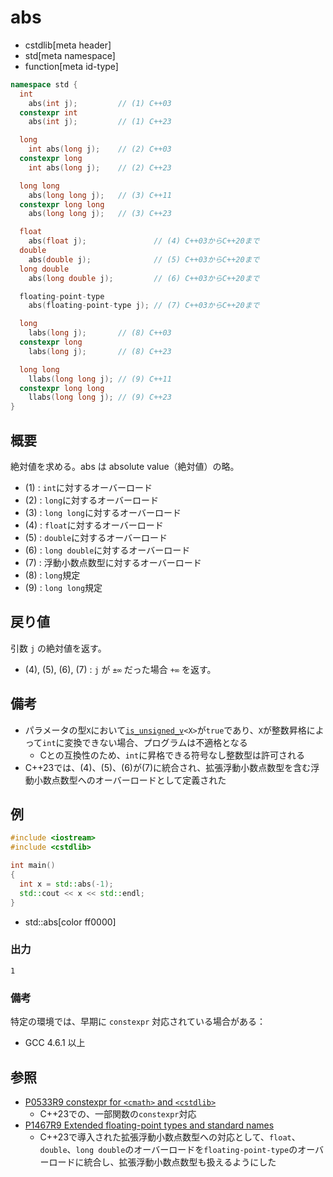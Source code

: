 # abs
* cstdlib[meta header]
* std[meta namespace]
* function[meta id-type]

```cpp
namespace std {
  int
    abs(int j);         // (1) C++03
  constexpr int
    abs(int j);         // (1) C++23

  long
    int abs(long j);    // (2) C++03
  constexpr long
    int abs(long j);    // (2) C++23

  long long
    abs(long long j);   // (3) C++11
  constexpr long long
    abs(long long j);   // (3) C++23

  float
    abs(float j);               // (4) C++03からC++20まで
  double
    abs(double j);              // (5) C++03からC++20まで
  long double
    abs(long double j);         // (6) C++03からC++20まで

  floating-point-type
    abs(floating-point-type j); // (7) C++03からC++20まで

  long
    labs(long j);       // (8) C++03
  constexpr long
    labs(long j);       // (8) C++23

  long long
    llabs(long long j); // (9) C++11
  constexpr long long
    llabs(long long j); // (9) C++23
}
```

## 概要
絶対値を求める。abs は absolute value（絶対値）の略。

- (1) : `int`に対するオーバーロード
- (2) : `long`に対するオーバーロード
- (3) : `long long`に対するオーバーロード
- (4) : `float`に対するオーバーロード
- (5) : `double`に対するオーバーロード
- (6) : `long double`に対するオーバーロード
- (7) : 浮動小数点数型に対するオーバーロード
- (8) : `long`規定
- (9) : `long long`規定


## 戻り値
引数 `j` の絶対値を返す。

- (4), (5), (6), (7) : `j` が `±∞` だった場合 `+∞` を返す。


## 備考
- パラメータの型`X`において[`is_unsigned_v`](/reference/type_traits/is_unsigned.md)`<X>`が`true`であり、`X`が整数昇格によって`int`に変換できない場合、プログラムは不適格となる
    - Cとの互換性のため、`int`に昇格できる符号なし整数型は許可される
- C++23では、(4)、(5)、(6)が(7)に統合され、拡張浮動小数点数型を含む浮動小数点数型へのオーバーロードとして定義された


## 例
```cpp example
#include <iostream>
#include <cstdlib>

int main()
{
  int x = std::abs(-1);
  std::cout << x << std::endl;
}
```
* std::abs[color ff0000]

### 出力
```
1
```


### 備考
特定の環境では、早期に `constexpr` 対応されている場合がある：

- GCC 4.6.1 以上


## 参照
- [P0533R9 constexpr for `<cmath>` and `<cstdlib>`](https://www.open-std.org/jtc1/sc22/wg21/docs/papers/2021/p0533r9.pdf)
    - C++23での、一部関数の`constexpr`対応
- [P1467R9 Extended floating-point types and standard names](https://www.open-std.org/jtc1/sc22/wg21/docs/papers/2022/p1467r9.html)
    - C++23で導入された拡張浮動小数点数型への対応として、`float`、`double`、`long double`のオーバーロードを`floating-point-type`のオーバーロードに統合し、拡張浮動小数点数型も扱えるようにした
